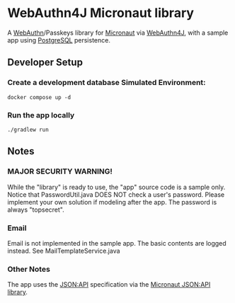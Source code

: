 # WebAuthn4J Micronaut library

A [WebAuthn](https://webauthn.io/)/Passkeys library for [Micronaut](https://micronaut.io/) via [WebAuthn4J](https://github.com/webauthn4j/webauthn4j), with a sample app using [PostgreSQL](https://www.postgresql.org/) persistence.

## Developer Setup
### Create a development database Simulated Environment:
	docker compose up -d

### Run the app locally
    ./gradlew run

## Notes

### MAJOR SECURITY WARNING!
While the "library" is ready to use, the "app" source code is a sample only.
Notice that PasswordUtil.java DOES NOT check a user's password.
Please implement your own solution if modeling after the app.
The password is always "topsecret".

### Email
Email is not implemented in the sample app. The basic contents are logged instead.
See MailTemplateService.java

### Other Notes

The app uses the [JSON:API](https://jsonapi.org/) specification via the [Micronaut JSON:API library](https://github.com/baylorpaul/micronaut-json-api).
